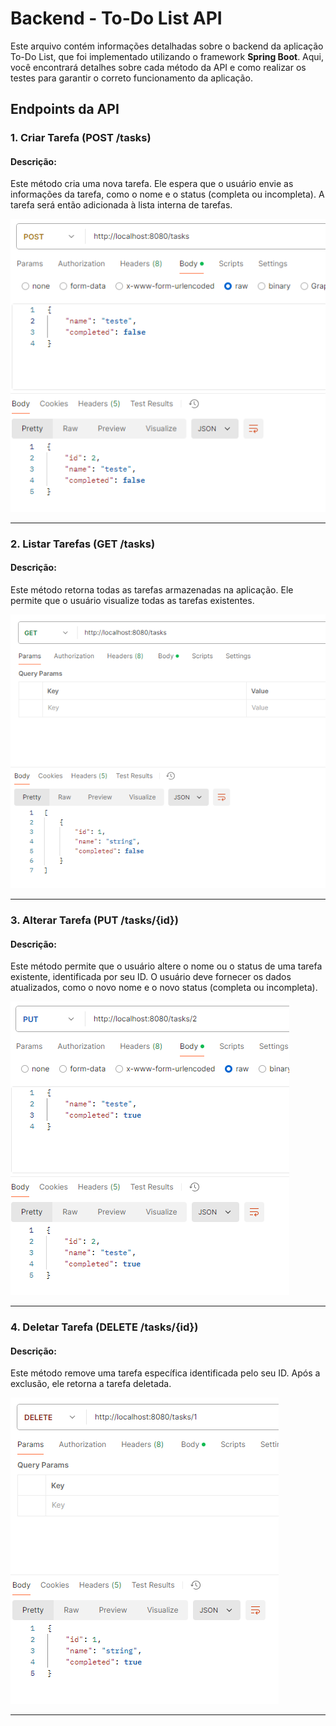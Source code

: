 # Backend - To-Do List API

Este arquivo contém informações detalhadas sobre o backend da aplicação To-Do List, que foi implementado utilizando o framework **Spring Boot**. Aqui, você encontrará detalhes sobre cada método da API e como realizar os testes para garantir o correto funcionamento da aplicação.

## Endpoints da API

### 1. **Criar Tarefa (POST /tasks)**

#### Descrição:
Este método cria uma nova tarefa. Ele espera que o usuário envie as informações da tarefa, como o nome e o status (completa ou incompleta). A tarefa será então adicionada à lista interna de tarefas.

![Teste POST](images/teste-post.png)

---

### 2. **Listar Tarefas (GET /tasks)**

#### Descrição:
Este método retorna todas as tarefas armazenadas na aplicação. Ele permite que o usuário visualize todas as tarefas existentes.

![Teste GET](images/teste-get.png)

---

### 3. **Alterar Tarefa (PUT /tasks/{id})**

#### Descrição:
Este método permite que o usuário altere o nome ou o status de uma tarefa existente, identificada por seu ID. O usuário deve fornecer os dados atualizados, como o novo nome e o novo status (completa ou incompleta).

![Teste PUT](images/teste-put.png)

---

### 4. **Deletar Tarefa (DELETE /tasks/{id})**

#### Descrição:
Este método remove uma tarefa específica identificada pelo seu ID. Após a exclusão, ele retorna a tarefa deletada.

![Teste DELETE](images/teste-delete.png)

---